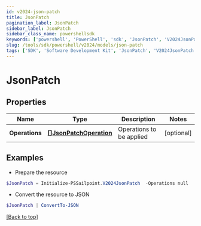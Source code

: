 ```yaml
---
id: v2024-json-patch
title: JsonPatch
pagination_label: JsonPatch
sidebar_label: JsonPatch
sidebar_class_name: powershellsdk
keywords: ['powershell', 'PowerShell', 'sdk', 'JsonPatch', 'V2024JsonPatch'] 
slug: /tools/sdk/powershell/v2024/models/json-patch
tags: ['SDK', 'Software Development Kit', 'JsonPatch', 'V2024JsonPatch']
---
```



# JsonPatch

## Properties

Name | Type | Description | Notes
------------ | ------------- | ------------- | -------------
**Operations** | [**[]JsonPatchOperation**](json-patch-operation) | Operations to be applied | [optional] 

## Examples

- Prepare the resource
```powershell
$JsonPatch = Initialize-PSSailpoint.V2024JsonPatch  -Operations null
```

- Convert the resource to JSON
```powershell
$JsonPatch | ConvertTo-JSON
```


[[Back to top]](#) 

